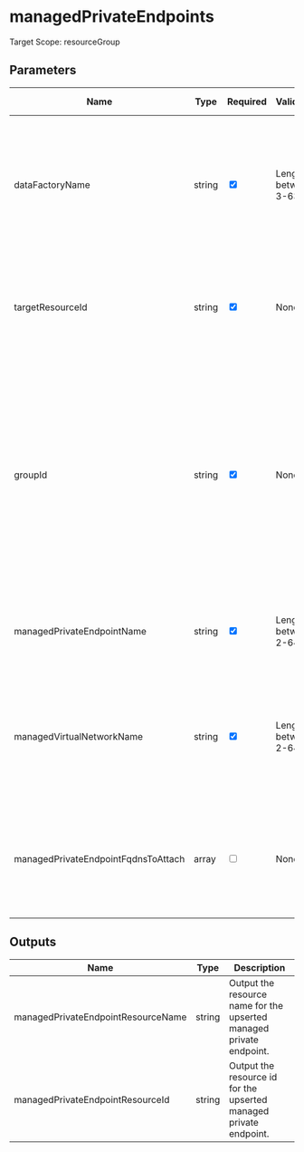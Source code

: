 # managedPrivateEndpoints

Target Scope: resourceGroup

## Parameters
| Name | Type | Required | Validation | Default value | Description |
| -- |  -- | -- | -- | -- | -- |
| dataFactoryName | string | <input type="checkbox" checked> | Length between 3-63 | <pre></pre> | The resource name of the Data Factory you are targeting. This resource has to be pre-existing. |
| targetResourceId | string | <input type="checkbox" checked> | None | <pre></pre> | The resource id of the resource you want to put this private endpoint in front of. |
| groupId | string | <input type="checkbox" checked> | None | <pre></pre> | The groupId to which the managed private endpoint is created. You can use Azure CLI with the command "az network private-link-resource list" to obtain the supported group ids. |
| managedPrivateEndpointName | string | <input type="checkbox" checked> | Length between 2-64 | <pre></pre> | The resource name of the managed private endpoint to create. |
| managedVirtualNetworkName | string | <input type="checkbox" checked> | Length between 2-64 | <pre></pre> | The resource name of the managed virtual network to use while creating the managed private endpoint. |
| managedPrivateEndpointFqdnsToAttach | array | <input type="checkbox"> | None | <pre>[]</pre> | Fully qualified domain names to attach to this private endpoint. You should fix the DNS yourself. |
## Outputs
| Name | Type | Description |
| -- |  -- | -- |
| managedPrivateEndpointResourceName | string | Output the resource name for the upserted managed private endpoint. |
| managedPrivateEndpointResourceId | string | Output the resource id for the upserted managed private endpoint. |

